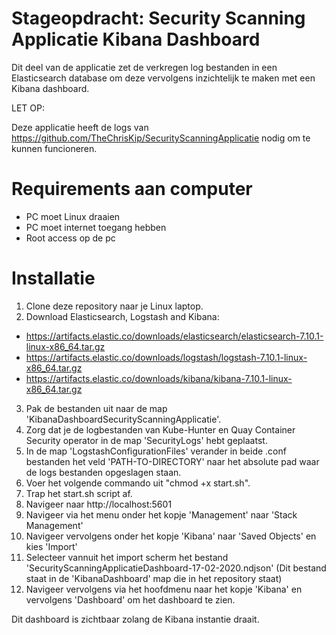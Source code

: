 # Stageopdracht: Security Scanning Applicatie Kibana Dashboard
Dit deel van de applicatie zet de verkregen log bestanden in een Elasticsearch database om deze vervolgens inzichtelijk te maken met een Kibana dashboard.

LET OP:

Deze applicatie heeft de logs van https://github.com/TheChrisKip/SecurityScanningApplicatie nodig om te kunnen funcioneren.

# Requirements aan computer
- PC moet Linux draaien
- PC moet internet toegang hebben
- Root access op de pc

# Installatie
1) Clone deze repository naar je Linux laptop.
2) Download Elasticsearch, Logstash and Kibana:
- https://artifacts.elastic.co/downloads/elasticsearch/elasticsearch-7.10.1-linux-x86_64.tar.gz
- https://artifacts.elastic.co/downloads/logstash/logstash-7.10.1-linux-x86_64.tar.gz
- https://artifacts.elastic.co/downloads/kibana/kibana-7.10.1-linux-x86_64.tar.gz
3) Pak de bestanden uit naar de map 'KibanaDashboardSecurityScanningApplicatie'.
4) Zorg dat je de logbestanden van Kube-Hunter en Quay Container Security operator in de map 'SecurityLogs' hebt geplaatst.
5) In de map 'LogstashConfigurationFiles' verander in beide .conf bestanden het veld 'PATH-TO-DIRECTORY' naar het absolute pad waar de logs bestanden opgeslagen staan.
6) Voer het volgende commando uit "chmod +x start.sh".
7) Trap het start.sh script af.
8) Navigeer naar http://localhost:5601
9) Navigeer via het menu onder het kopje 'Management' naar 'Stack Management'
10) Navigeer vervolgens onder het kopje 'Kibana' naar 'Saved Objects' en kies 'Import'
11) Selecteer vannuit het import scherm het bestand 'SecurityScanningApplicatieDashboard-17-02-2020.ndjson' (Dit bestand staat in de 'KibanaDashboard' map die in het repository staat)
12) Navigeer vervolgens via het hoofdmenu naar het kopje 'Kibana' en vervolgens 'Dashboard' om het dashboard te zien.

Dit dashboard is zichtbaar zolang de Kibana instantie draait.


